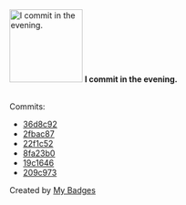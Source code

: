 <img src="https://my-badges.github.io/my-badges/evening-commits.png" alt="I commit in the evening." title="I commit in the evening." width="128">
<strong>I commit in the evening.</strong>
<br><br>

Commits:

- <a href="https://github.com/qoomon/actions--access-token/commit/36d8c92465ed18182675a56d93febe154a8d4861">36d8c92</a>
- <a href="https://github.com/qoomon/actions--event-inputs/commit/2fbac87f16efc5f1555cf08345367856a83bc0ee">2fbac87</a>
- <a href="https://github.com/qoomon/actions--context/commit/22f1c52b3dd6870a4fc440195b0c9c67322a988b">22f1c52</a>
- <a href="https://github.com/qoomon/actions--access-token/commit/8fa23b00f28c4ffc0e0e4ee9f0eed18a5f549a59">8fa23b0</a>
- <a href="https://github.com/qoomon/actions--access-token/commit/19c16464f544ef5d1496cfc0deb2284dabf93c4b">19c1646</a>
- <a href="https://github.com/qoomon/actions--access-token/commit/209c9731352cbbfd83259ee98a8c2d8be3bc3e1c">209c973</a>


Created by <a href="https://github.com/my-badges/my-badges">My Badges</a>